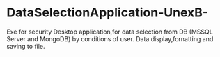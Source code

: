 # DataSelectionApplication-UnexB-
Exe for security
Desktop application,for data selection from DB (MSSQL Server and MongoDB) by conditions of user. Data display,fornatting and saving to file.
